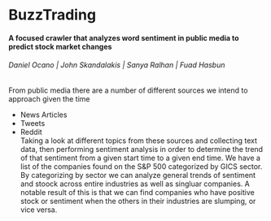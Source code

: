 # BuzzTrading
#### A focused crawler that analyzes word sentiment in public media to predict stock market changes
###### Daniel Ocano | John Skandalakis | Sanya Ralhan | Fuad Hasbun

From public media there are a number of different sources we intend to approach given the time
* News Articles
* Tweets
* Reddit  
Taking a look at different topics from these sources and collecting text data, then performing sentiment analysis in order to determine the trend of that sentiment from a given start time to a given end time.
We have a list of the companies found on the S&P 500 categorized by GICS sector. By categorizing by sector we can analyze general trends of sentiment and stoock across entire industries as well as singluar companies. A notable result of this is that we can find companies who have positive stock or sentiment when the others in their industries are slumping, or vice versa.
